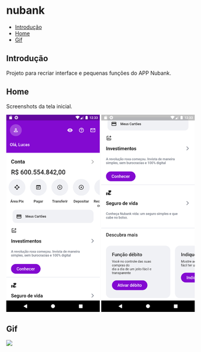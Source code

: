 # nubank

* [Introdução](#Introdução)
* [Home](#Home)
* [Gif](#Gif)

## Introdução

Projeto para recriar interface e pequenas funções do APP Nubank.

## Home

Screenshots da tela inicial.

<p float="left">
  <img src="/screenshots/home1.png" width="250" />
  <img src="/screenshots/home2.png" width="250" />

## Gif
<p float="left">
    <img src="/screenshots/gif.gif" width="250" />